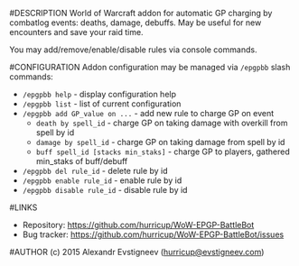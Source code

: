 #DESCRIPTION
World of Warcraft addon for automatic GP charging by combatlog events: deaths,
damage, debuffs. May be useful for new encounters and save your raid time.

You may add/remove/enable/disable rules via console commands.

#CONFIGURATION
Addon configuration may be managed via `/epgpbb` slash commands:

* `/epgpbb help` - display configuration help 
* `/epgpbb list` - list of current configuration
* `/epgpbb add GP_value on ...` - add new rule to charge GP on event
  * `death by spell_id` - charge GP on taking damage with overkill from spell by id
  * `damage by spell_id` - charge GP on taking damage from spell by id
  * `buff spell_id [stacks min_staks]` - charge GP to players, gathered min_staks of buff/debuff
* `/epgpbb del rule_id` - delete rule by id
* `/epgpbb enable rule_id` - enable rule by id
* `/epgpbb disable rule_id` - disable rule by id

#LINKS
* Repository: https://github.com/hurricup/WoW-EPGP-BattleBot
* Bug tracker: https://github.com/hurricup/WoW-EPGP-BattleBot/issues

#AUTHOR
(c) 2015 Alexandr Evstigneev (hurricup@evstigneev.com)
